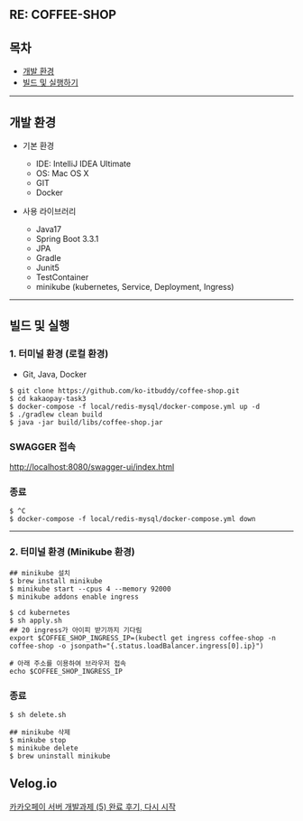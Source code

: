 ## RE: COFFEE-SHOP


## 목차
- [개발 환경](#개발-환경)
- [빌드 및 실행하기](#빌드-및-실행하기)

---

## 개발 환경
- 기본 환경
    - IDE: IntelliJ IDEA Ultimate
    - OS: Mac OS X
    - GIT
    - Docker
      
- 사용 라이브러리
    - Java17
    - Spring Boot 3.3.1
    - JPA
    - Gradle
    - Junit5
    - TestContainer
    - minikube (kubernetes, Service, Deployment, Ingress)

---

## 빌드 및 실행
### 1. 터미널 환경 (로컬 환경)
- Git, Java, Docker

```
$ git clone https://github.com/ko-itbuddy/coffee-shop.git
$ cd kakaopay-task3
$ docker-compose -f local/redis-mysql/docker-compose.yml up -d
$ ./gradlew clean build
$ java -jar build/libs/coffee-shop.jar
```

### SWAGGER 접속
[http://localhost:8080/swagger-ui/index.html](http://localhost:8080/swagger-ui/index.html)

### 종료
```
$ ^C
$ docker-compose -f local/redis-mysql/docker-compose.yml down
```
---
### 2. 터미널 환경 (Minikube 환경)



```
## minikube 설치
$ brew install minikube
$ minikube start --cpus 4 --memory 92000
$ minikube addons enable ingress

$ cd kubernetes
$ sh apply.sh
## 20 ingress가 아이피 받기까지 기다림
export $COFFEE_SHOP_INGRESS_IP=(kubectl get ingress coffee-shop -n coffee-shop -o jsonpath="{.status.loadBalancer.ingress[0].ip}")

# 아래 주소를 이용하여 브라우저 접속
echo $COFFEE_SHOP_INGRESS_IP
```

### 종료
```
$ sh delete.sh

## minikube 삭제
$ minkube stop
$ minikube delete
$ brew uninstall minikube
```



## Velog.io
[카카오페이 서버 개발과제 (5) 완료 후기, 다시 시작](https://velog.io/@itbuddy/%EC%B9%B4%EC%B9%B4%EC%98%A4%ED%8E%98%EC%9D%B4-%EC%84%9C%EB%B2%84-%EA%B0%9C%EB%B0%9C%EA%B3%BC%EC%A0%9C-5-%EC%99%84%EB%A3%8C-%ED%9B%84%EA%B8%B0-%EB%8B%A4%EC%8B%9C-%EC%8B%9C%EC%9E%91)
